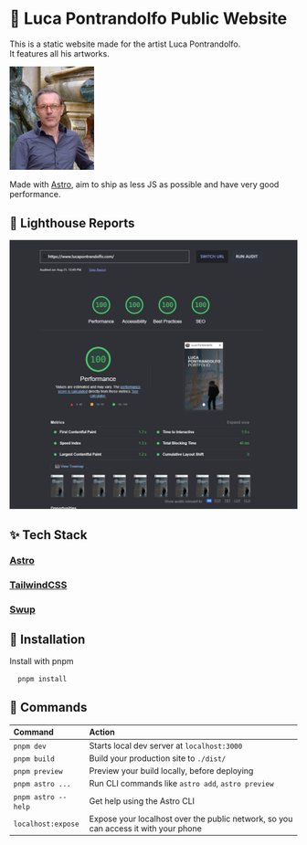 # :art: Luca Pontrandolfo Public Website

This is a static website made for the artist Luca Pontrandolfo.<br/>
It features all his artworks.<br/>

<img src="https://github.com/AndreaPontrandolfo/super-performant-portfolio-website/blob/master/src/images/fotoPortrait.png" width="148">

Made with [Astro](https://astro.build/), aim to ship as less JS as possible and have very good performance.

## :100: Lighthouse Reports

![Lighthouse reports](https://github.com/AndreaPontrandolfo/super-performant-portfolio-website/blob/master/reports/max_lighthouse_score.JPG)

## :sparkles: Tech Stack

### [Astro](https://astro.build/)
### [TailwindCSS](https://tailwindcss.com/)
### [Swup](https://swup.js.org/)

## :electric_plug: Installation

Install with pnpm

```bash
  pnpm install
```
    
## :hammer: Commands

| Command             | Action                                                                             |
| :-------------------| :-------------------------------------------------                                 |
| `pnpm dev`          | Starts local dev server at `localhost:3000`                                        |
| `pnpm build`        | Build your production site to `./dist/`                                            |
| `pnpm preview`      | Preview your build locally, before deploying                                       |
| `pnpm astro ...`    | Run CLI commands like `astro add`, `astro preview`                                 |
| `pnpm astro --help` | Get help using the Astro CLI                                                       |
| `localhost:expose`  | Expose your localhost over the public network, so you can access it with your phone|



